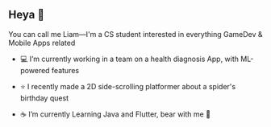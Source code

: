 ## Heya 👋
You can call me Liam—I'm a CS student interested in everything GameDev & Mobile Apps related

- 💻 I’m currently working in a team on a health diagnosis App, with ML-powered features
  
- ⭐ I recently made a 2D side-scrolling platformer about a spider's birthday quest
  
- ☕ I’m currently Learning Java and Flutter, bear with me 🙏
<!--
**Liam-Samsit/Liam-Samsit** is a ✨ _special_ ✨ repository because its `README.md` (this file) appears on your GitHub profile.

Here are some ideas to get you started:

- 🔭 I’m currently working on ...
- 🌱 I’m currently learning ...
- 👯 I’m looking to collaborate on ...
- 🤔 I’m looking for help with ...
- 💬 Ask me about ...
- 📫 How to reach me: ...
- 😄 Pronouns: ...
- ⚡ Fun fact: ...
-->
